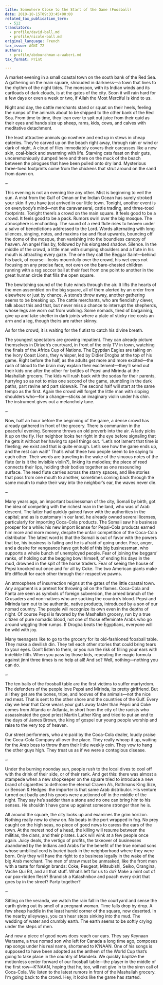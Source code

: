 ```yaml
---
title: Somewhere Close to the Start of the Game (Foosball)
date: 2010-10-15T09:33:45+00:00
related_tax_publication_term:
  - 512
translators:
  - profile/david-ball.md
  - profile/nicole-ball.md
original_language: French
tax_issue: AGNI 72
authors:
  - profile/abdourahman-a-waberi.md
tax_format: Print

---
```


A market evening in a small coastal town on the south bank of the Red Sea. A gathering on the main square, shrouded in darkness—a town that lives to the rhythm of the night tides. The monsoon, with its Indian winds and its cartloads of dark clouds, is at the gates of the city. Soon it will rain hard for a few days or even a week or two, if Allah the Most Merciful is kind to us.

Night and day, the cattle merchants stand or squat on their heels, feeling the rumps of the animals about to be shipped to the other bank of the Red Sea. From time to time, they lean over to spit out juice from their quid as their eyes and hands size up sheep, rams, kids, cows, and calves with meditative detachment.

The least attractive animals go nowhere and end up in stews in cheap eateries. They’re carved up on the beach right away, through rain or wind or dark of night. A cloud of flies immediately covers their carcasses like a new skin, coal-black and swarming with life. Starving cats feast on their guts, unceremoniously dumped here and there on the muck of the beach between the pirogues that have been pulled onto dry land. Mysterious three-toed footprints come from the chickens that strut around on the sand from dawn on.

~

This evening is not an evening like any other. Mist is beginning to veil the sun. A mist from the Gulf of Oman or the Indian Ocean has surely stroked your skin if you have just arrived in our little town. Tonight, another event is on everybody’s mind—not the caravanserai, cattle trading, and three-toed footprints. Tonight there’s a crowd on the main square. It feels good to be a crowd. It feels good to be a pack. Rumors swirl over the big mosque. The atmosphere is enchanting. The sound of a reed flute rises to heaven under a salvo of benedictions addressed to the Lord. Words alternating with long silences, singing, notes, and maxims rise and float upwards, bouncing off the dome of the mosque, then vanishing into the boundless canopy of heaven. An angel flies by, followed by his elongated shadow. Silence. In the middle of the crowd, a little man with slumping shoulders and a flute in his mouth is attracting every gaze. The one they call the Beggar Saint—behind his back, of course—looks mournfully over the crowd, his wet eyes not focusing on any precise face, not even on the bare-chested children running with a rag soccer ball at their feet from one point to another in the great human circle that fills the open square.

The bewitching sound of the flute winds through the air. It lifts the hearts of the men assembled on the big square, all of them alerted by an order from elsewhere or just by chance. A stone’s throw away, another gathering seems to be breaking up. The cattle merchants, who are fiendishly clever, talk about this and that, but never miss a chance to interrupt the shepherds, whose legs are worn out from walking. Some nomads, tired of bargaining, give up and take shelter in dark joints where a plate of sticky rice costs an arm and a leg, though theirs are rather skinny.

As for the crowd, it is waiting for the flutist to catch his divine breath.

The youngest spectators are growing impatient. They can already picture themselves in Diriyeh’s courtyard, in front of the only TV in town, watching the finals of the Africa Cup of Nations. The Egyptian Eagles are taking on the Ivory Coast Lions, they whisper, led by Didier Drogba at the top of his game. Right before the half, as the adults get more and more excited—the rush of blood to the brain may explain their excitement—they’ll send out their kids one after the other for bottles of Pepsi and Mirinda at the Mashallah grocery. The kids will rush back with the sodas for their parents, hurrying so as not to miss one second of the game, stumbling in the dark paths, part ravine and part sidewalk. The second half will start at the same tempo as the first. Again the crowd will forget the little man with sloping shoulders who—for a change—sticks an imaginary violin under his chin. The instrument gives out a melancholy tune.

~

Now, half an hour before the beginning of the game, a dense crowd has already gathered in front of the grocery. There is communion in the peaceful evening. Someone throws an old proverb into the air. A lady picks it up on the fly. Her neighbor looks her right in the eye before signaling that he gets it without her having to spell things out. “Let’s not lament that time is fleeting; we exist and that is quite enough. Let’s see how the game ends up, and the rest can wait\!” That’s what these two people seem to be saying to each other. Their words are traveling in the wake of the sinuous notes of the flute (or is it the invisible violin?), linking its melodies; the piece of reed connects their lips, holding their bodies together as one resounding surface. The reed flute carries across the starry spaces, and like stories that pass from one mouth to another, sometimes coming back through the same mouth to make their way into the neighbor’s ear, the waves never die.

~

Many years ago, an important businessman of the city, Somali by birth, got the idea of competing with the richest man in the land, who was of Arab descent. The latter had quickly gained favor with the authorities in the capital; and as is customary in our land, he already owned several licenses, particularly for importing Coca-Cola products. The Somali saw his business prosper for a while: his new import license for Pepsi-Cola products earned him more and more money, despite the unfair competition of the Coca-Cola distributor. The latest word is that the Somali is out of favor with the powers that be, his business is failing and he is afraid of going under. Fear, anger, and a desire for vengeance have got hold of this big businessman, who supports a whole bunch of unemployed people. Fear of joining the beggars’ ranks, of holding out the begging bowl himself, of ending his days in the mud, drowned in the spit of the horse traders. Fear of seeing the house of Pepsi knocked out once and for all by Coke. The two American giants make life difficult for each other through their respective pawns.

An atmosphere of insurrection reigns at the gates of the little coastal town. Any argument is a pretext for throwing oil on the flames. Coca-Cola and Fanta are seen as symbols of foreign subversion, the armed branch of the Crusaders and non-natives who are sucking the country’s blood. Pepsi and Mirinda turn out to be authentic, native products, introduced by a son of our nomad country. The people will recognize its own even in the depths of night. Of course Pepsi is favored by the Mashallah grocery, run by a true citizen of pure nomadic blood, not one of those effeminate Arabs who go around wiggling their rumps. If Drogba beats the Egyptians, everyone will be wild with joy.

Many teenagers like to go to the grocery for its old-fashioned foosball table. They make a devilish din. They tell each other stories that could bring tears to your eyes. Don’t listen to them, or you run the risk of filling your ears with indelible filth. When you pass by those kids, repeating the magic formula against jinni three times is no help at all\! And so? Well, nothing—nothing you can do.

~

The ten balls of the foosball table are the first victims to suffer martyrdom. The defenders of the people love Pepsi and Mirinda, its pretty girlfriend. But all they get are the bones, tripe, and hooves of the animals—not the nice red meat. That is sent to the other shore and the countries of the Gulf. Every day we hear that Coke wears your guts away faster than Pepsi and Coke comes from Altanda or Adlanta, in short from the city of the racists who assassinated the good priest Martin Luther King and tried to put an end to the days of James Brown, the king of gospel our young people worship and raise to the very top of heaven.

Our street performers, who are paid by the Coca-Cola dealer, loudly praise the Coca-Cola Company all over the place. They really whoop it up, waiting for the Arab boss to throw them their little weekly coin. They vow to hang the other guys high. They treat us as if we were a contagious disease.

~

Under the burning noonday sun, people rush to the local dives to cool off with the drink of their side, or of their rank. And get this: there was almost a stampede when a new shopkeeper on the square tried to introduce a new brand of cigarettes to dethrone the eternal Craven A’s, Rothmans King Size, or Benson & Hedges: the importer is that same Arab distributor. His venture turned out badly and his goods were auctioned off in the middle of the night. They say he’s sadder than a stone and no one can bring him to his senses. He shouldn’t have gone up against someone stronger than he is.

All around the square, the city looks up and examines the grim horizon. Nothing really new to chew on. No boats in the port wrapped in fog. No prey caught on the high seas, no piece of good news to caress the ears of the town. At the merest nod of a head, the killing will resume between the militias, the clans, and their pirates. Luck will wink at a few people once again. Juicy deals, the vertigo of profits, the takeover of businesses abandoned by the Indians and Arabs for the benefit of the true nomad sons whose umbilical cord is buried back in the neighborhood where they were born. Only they will have the right to do business legally in the wake of the big Arab merchant. The men of straw must be unmasked, like the front men with a taste for foreign brands: Coke, Peugeot, Mitsubishi, Seiko, Orangina, Vache Qui Rit, and all that stuff. What’s left for us to do? Make a mint out of our pox-ridden flesh? Brandish a Kalashnikov and poach every skirt that goes by in the street? Party together?

~

Sitting on the veranda, we watch the rain fall in the courtyard and sense the earth giving out its smell of a pregnant woman. Time falls drop by drop. A few sheep huddle in the least humid corner of the square, now deserted. In the nearby alleyways, you can hear steps sinking into the mud. The wedding of water and crumbly earth. The earth seems to be softly crying under the steps of men.

And now a piece of good news does reach our ears. They say Keynaan Warsame, a true nomad son who left for Canada a long time ago, composes rap songs under his real name, shortened to K’NAAN. One of his songs is supposed to have been adopted as the anthem of the World Cup that’s going to take place in the country of Mandela. We quickly baptize the motionless center forward of our foosball table—the player in the middle of the first row—K’NAAN, hoping that he, too, will not give in to the siren call of Coca-Cola. We listen to the latest rumors in front of the Mashallah grocery. I’m going back to the crowd. Hey, it looks like the game has started.
